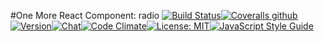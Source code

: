 #One More React Component: radio
[![Build Status](https://img.shields.io/travis/one-react/radio.svg)](https://travis-ci.org/one-react/radio)[![Coveralls github](https://img.shields.io/coveralls/github/one-react/radio.svg)](https://coveralls.io/github/one-react/radio)[![Version](https://img.shields.io/npm/v/or-radio.svg)](https://www.npmjs.com/package/or-radio)[![Chat](https://img.shields.io/gitter/room/one-react-org/Lobby.svg)](https://gitter.im/one-react-org/Lobby)[![Code Climate](https://img.shields.io/codeclimate/github/one-react/radio.svg)](https://codeclimate.com/github/one-react/radio)[![License: MIT](https://img.shields.io/badge/License-MIT-brightgreen.svg)](https://opensource.org/licenses/MIT)[![JavaScript Style Guide](https://img.shields.io/badge/code_style-standard-brightgreen.svg)](https://standardjs.com)